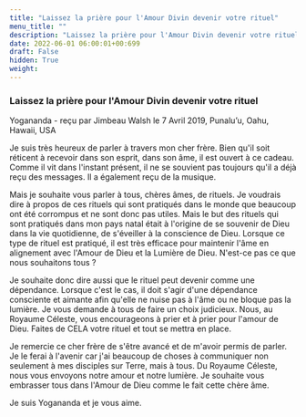 ```yaml
---
title: "Laissez la prière pour l'Amour Divin devenir votre rituel"
menu_title: ""
description: "Laissez la prière pour l'Amour Divin devenir votre rituel"
date: 2022-06-01 06:00:01+00:699
draft: False
hidden: True
weight:
---
```

### Laissez la prière pour l'Amour Divin devenir votre rituel

Yogananda - reçu par Jimbeau Walsh le 7 Avril 2019, Punalu’u, Oahu, Hawaii, USA

Je suis très heureux de parler à travers mon cher frère. Bien qu'il soit réticent à recevoir dans son esprit, dans son âme, il est ouvert à ce cadeau. Comme il vit dans l'instant présent, il ne se souvient pas toujours qu'il a déjà reçu des messages. Il a également reçu de la musique.

Mais je souhaite vous parler à tous, chères âmes, de rituels. Je voudrais dire à propos de ces rituels qui sont pratiqués dans le monde que beaucoup ont été corrompus et ne sont donc pas utiles. Mais le but des rituels qui sont pratiqués dans mon pays natal était à l'origine de se souvenir de Dieu dans la vie quotidienne, de s'éveiller à la conscience de Dieu. Lorsque ce type de rituel est pratiqué, il est très efficace pour maintenir l'âme en alignement avec l'Amour de Dieu et la Lumière de Dieu. N'est-ce pas ce que nous souhaitons tous ?

Je souhaite donc dire aussi que le rituel peut devenir comme une dépendance. Lorsque c'est le cas, il doit s'agir d'une dépendance consciente et aimante afin qu'elle ne nuise pas à l'âme ou ne bloque pas la lumière. Je vous demande à tous de faire un choix judicieux. Nous, au Royaume Céleste, vous encourageons à prier et à prier pour l'amour de Dieu. Faites de CELA votre rituel et tout se mettra en place.

Je remercie ce cher frère de s'être avancé et de m'avoir permis de parler. Je le ferai à l'avenir car j'ai beaucoup de choses à communiquer non seulement à mes disciples sur Terre, mais à tous. Du Royaume Céleste, nous vous envoyons notre amour et notre lumière. Je souhaite vous embrasser tous dans l'Amour de Dieu comme le fait cette chère âme.

Je suis Yogananda et je vous aime.



